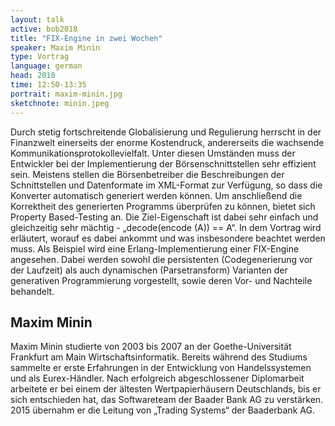 ```yaml
---
layout: talk
active: bob2018
title: "FIX-Engine in zwei Wochen"
speaker: Maxim Minin
type: Vortrag
language: german
head: 2018
time: 12:50-13:35
portrait: maxim-minin.jpg
sketchnote: minin.jpeg
---
```



Durch stetig fortschreitende Globalisierung und Regulierung herrscht
in der Finanzwelt einerseits der enorme Kostendruck, andererseits die
wachsende Kommunikationsprotokollevielfalt. Unter diesen Umständen
muss der Entwickler bei der Implementierung der Börsenschnittstellen
sehr effizient sein. Meistens stellen die Börsenbetreiber die
Beschreibungen der Schnittstellen und Datenformate im XML-Format zur
Verfügung, so dass die Konverter automatisch generiert werden können.
Um anschließend die Korrektheit des generierten Programms überprüfen
zu können, bietet sich Property Based-Testing an. Die Ziel-Eigenschaft
ist dabei sehr einfach und gleichzeitig sehr mächtig - „decode(encode
(A)) == A“. In dem Vortrag wird erläutert, worauf es dabei ankommt und
was insbesondere beachtet werden muss. Als Beispiel wird eine
Erlang-Implementierung einer FIX-Engine angesehen. Dabei werden sowohl
die persistenten (Codegenerierung vor der Laufzeit) als auch
dynamischen (Parsetransform) Varianten der generativen Programmierung
vorgestellt, sowie deren Vor- und Nachteile behandelt.

## Maxim Minin

Maxim Minin studierte von 2003 bis 2007 an der Goethe-Universität
Frankfurt am Main Wirtschaftsinformatik. Bereits während des Studiums
sammelte er erste Erfahrungen in der Entwicklung von Handelssystemen
und als Eurex-Händler. Nach erfolgreich abgeschlossener Diplomarbeit
arbeitete er bei einem der ältesten Wertpapierhäusern Deutschlands,
bis er sich entschieden hat, das Softwareteam der Baader Bank AG zu
verstärken. 2015 übernahm er die Leitung von „Trading Systems“ der
Baaderbank AG.
